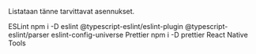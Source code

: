 Listataan tänne tarvittavat asennukset.

ESLint      npm i -D eslint @typescript-eslint/eslint-plugin @typescript-eslint/parser eslint-config-universe
Prettier    npm i -D prettier
React Native Tools
